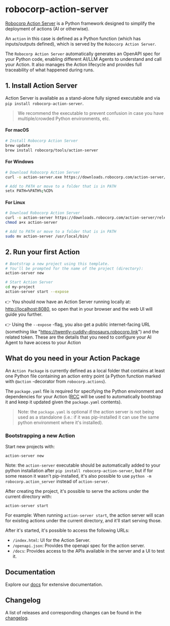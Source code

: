 # robocorp-action-server

[Robocorp Action Server](https://github.com/robocorp/robocorp#readme) is a Python framework designed to simplify the deployment of actions (AI or otherwise).

An `action` in this case is defined as a Python function (which has inputs/outputs defined), which is served by the `Robocorp Action Server`.

The `Robocorp Action Server` automatically generates an OpenAPI spec for your Python code, enabling different AI/LLM Agents to understand and call your Action. It also manages the Action lifecycle and provides full traceability of what happened during runs.

## 1. Install Action Server

Action Server is available as a stand-alone fully signed executable and via `pip install robocorp-action-server`.
> We recommend the executable to prevent confusion in case you have multiple/crowded Python environments, etc.

#### For macOS

```sh
# Install Robocorp Action Server
brew update
brew install robocorp/tools/action-server 
```

#### For Windows

```sh
# Download Robocorp Action Server
curl -o action-server.exe https://downloads.robocorp.com/action-server/releases/latest/windows64/action-server.exe

# Add to PATH or move to a folder that is in PATH
setx PATH=%PATH%;%CD%
```

#### For Linux

```sh
# Download Robocorp Action Server
curl -o action-server https://downloads.robocorp.com/action-server/releases/latest/linux64/action-server
chmod a+x action-server

# Add to PATH or move to a folder that is in PATH
sudo mv action-server /usr/local/bin/
```

## 2. Run your first Action

```sh
# Bootstrap a new project using this template.
# You'll be prompted for the name of the project (directory):
action-server new

# Start Action Server 
cd my-project
action-server start --expose
```

👉 You should now have an Action Server running locally at: [http://localhost:8080](http://localhost:8080), so open that in your browser and the web UI will guide you further.

👉 Using the `--expose` -flag, you also get a public internet-facing URL (something like "https://twently-cuddly-dinosaurs.robocorp.link") and the related token. These are the details that you need to configure your AI Agent to have access to your Action

## What do you need in your Action Package

An `Action Package` is currently defined as a local folder that contains at least one Python file containing an action entry point (a Python function marked with `@action` -decorator from `robocorp.actions`).

The `package.yaml` file is required for specifying the Python environment and dependencies for your Action ([RCC](https://github.com/robocorp/rcc/) will be used to automatically bootstrap it and keep it updated given the `package.yaml` contents).

> Note: the `package.yaml` is optional if the action server is not being used as a standalone (i.e.: if it was pip-installed it can use the same python environment where it's installed).

### Bootstrapping a new Action

Start new projects with:

`action-server new`

Note: the `action-server` executable should be automatically added to your python installation after `pip install robocorp-action-server`, but if for some reason it wasn't pip-installed, it's also possible to use `python -m robocorp.action_server` instead of `action-server`.

After creating the project, it's possible to serve the actions under the current directory with:

`action-server start`

For example: When running `action-server start`, the action server will scan for existing actions under the current directory, and it'll start serving those.

After it's started, it's possible to access the following URLs:

- `/index.html`: UI for the Action Server.
- `/openapi.json`: Provides the openapi spec for the action server.
- `/docs`: Provides access to the APIs available in the server and a UI to test it.

## Documentation

Explore our [docs](https://github.com/robocorp/robocorp/tree/master/action_server/docs) for extensive documentation.

## Changelog

A list of releases and corresponding changes can be found in the [changelog](https://github.com/robocorp/robocorp/blob/master/action_server/docs/CHANGELOG.md).
